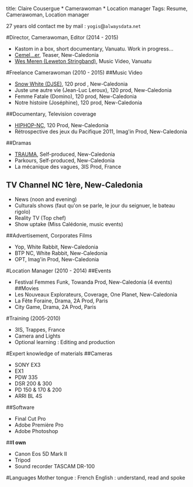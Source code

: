title: Claire Cousergue * Camerawoman * Location manager
Tags: Resume, Camerawoman, Location manager

27 years old
contact me by mail : `yogis`@`alwaysdata`.`net`


#Director, Camerawoman, Editor (2014 - 2015)
* Kastom in a box, short documentary, Vanuatu. Work in progress...
* [Cemel...er](http://www.youtube.com/watch?v=dGpJGJFoG_k), Teaser, New-Caledonia
* [Wes Meren (Leweton Stringband)](https://www.youtube.com/watch?v=cY-moQQrsLY), Music Video, Vanuatu


#Freelance Camerawoman (2010 - 2015)
##Music Video 
* [Snow White (DJSE)](http://www.youtube.com/watch?v=M4ldouk-maA), 120 prod , New-Caledonia
* Juste une autre vie (Jean-Luc Leroux), 120 prod, New-Caledonia 
* Femme Fatale (Domino), 120 prod, New-Caledonia
* Notre histoire (Joséphine), 120 prod, New-Caledonia

##Documentary, Television coverage 
* [HIPHOP-NC](http://www.youtube.com/watch?v=HLOhTMuEsT4), 120 Prod, New-Caledonia
* Rétrospective des jeux du Pacifique 2011, Imag'in Prod, New-Caledonia

##Dramas 
* [TRAUMA](https://vimeo.com/30382704), Self-produced, New-Caledonia
* Parkours, Self-produced, New-Caledonia
* La mécanique des vagues, 3IS Prod, France

## TV Channel NC 1ère, New-Caledonia
* News (noon and evening)
* Culturals shows (faut qu'on se parle, le jour du seignuer, le bateau rigolo)
* Reality TV (Top chef)
* Show uptake (Miss Calédonie, music events)

##Advertisement, Corporates Films 
* Yop, White Rabbit, New-Caledonia
* BTP NC, White Rabbit, New-Caledonia
* OPT, Imag'in Prod, New-Caledonia


#Location Manager (2010 - 2014)
##Events
* Festival Femmes Funk, Towanda Prod, New-Caledonia (4 events)
##Movies
* Les Nouveaux Explorateurs, Coverage, One Planet, New-Caledonia
* La Fête Foraine, Drama, 2A Prod, Paris
* City Game, Drama, 2A Prod, Paris

#Training (2005-2010)
* 3IS, Trappes, France
* Camera and Lights 
* Optional learning : Editing and production 

#Expert knowledge of materials
##Cameras
* SONY EX3
* EX1
* PDW 335
* DSR 200 & 300
* PD 150 & 170 & 200
* ARRI BL 4S

##Software
* Final Cut Pro
* Adobe Première Pro
* Adobe Photoshop

##**I own**
* Canon Eos 5D Mark II 
* Tripod
* Sound recorder TASCAM DR-100

#Languages
Mother tongue : French
English : understand, read and spoke